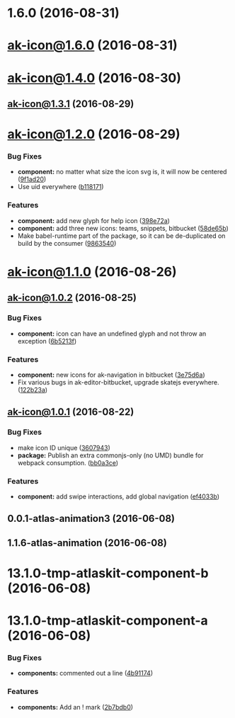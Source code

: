 <a name="1.6.0"></a>
# 1.6.0 (2016-08-31)



<a name="ak-icon@1.6.0"></a>
# ak-icon@1.6.0 (2016-08-31)



<a name="ak-icon@1.4.0"></a>
# ak-icon@1.4.0 (2016-08-30)



<a name="ak-icon@1.3.1"></a>
## ak-icon@1.3.1 (2016-08-29)



<a name="ak-icon@1.2.0"></a>
# ak-icon@1.2.0 (2016-08-29)


### Bug Fixes

* **component:** no matter what size the icon svg is, it will now be centered ([9f1ad20](https://bitbucket.org/atlassian/atlaskit/commits/9f1ad20))
* Use uid everywhere ([b118171](https://bitbucket.org/atlassian/atlaskit/commits/b118171))


### Features

* **component:** add new glyph for help icon ([398e72a](https://bitbucket.org/atlassian/atlaskit/commits/398e72a))
* **component:** add three new icons: teams, snippets, bitbucket ([58de65b](https://bitbucket.org/atlassian/atlaskit/commits/58de65b))
* Make babel-runtime part of the package, so it can be de-duplicated on build by the consumer ([9863540](https://bitbucket.org/atlassian/atlaskit/commits/9863540))



<a name="ak-icon@1.1.0"></a>
# ak-icon@1.1.0 (2016-08-26)



<a name="ak-icon@1.0.2"></a>
## ak-icon@1.0.2 (2016-08-25)


### Bug Fixes

* **component:** icon can have an undefined glyph and not throw an exception ([6b5213f](https://bitbucket.org/atlassian/atlaskit/commits/6b5213f))


### Features

* **component:** new icons for ak-navigation in bitbucket ([3e75d6a](https://bitbucket.org/atlassian/atlaskit/commits/3e75d6a))
* Fix various bugs in ak-editor-bitbucket, upgrade skatejs everywhere. ([122b23a](https://bitbucket.org/atlassian/atlaskit/commits/122b23a))



<a name="ak-icon@1.0.1"></a>
## ak-icon@1.0.1 (2016-08-22)


### Bug Fixes

* make icon ID unique ([3607943](https://bitbucket.org/atlassian/atlaskit/commits/3607943))
* **package:** Publish an extra commonjs-only (no UMD) bundle for webpack consumption. ([bb0a3ce](https://bitbucket.org/atlassian/atlaskit/commits/bb0a3ce))


### Features

* **component:** add swipe interactions, add global navigation ([ef4033b](https://bitbucket.org/atlassian/atlaskit/commits/ef4033b))



<a name="0.0.1-atlas-animation3"></a>
## 0.0.1-atlas-animation3 (2016-06-08)



<a name="1.1.6-atlas-animation"></a>
## 1.1.6-atlas-animation (2016-06-08)



<a name="13.1.0-tmp-atlaskit-component-b"></a>
# 13.1.0-tmp-atlaskit-component-b (2016-06-08)



<a name="13.1.0-tmp-atlaskit-component-a"></a>
# 13.1.0-tmp-atlaskit-component-a (2016-06-08)


### Bug Fixes

* **components:** commented out a line ([4b91174](https://bitbucket.org/atlassian/atlaskit/commits/4b91174))


### Features

* **components:** Add an ! mark ([2b7bdb0](https://bitbucket.org/atlassian/atlaskit/commits/2b7bdb0))



